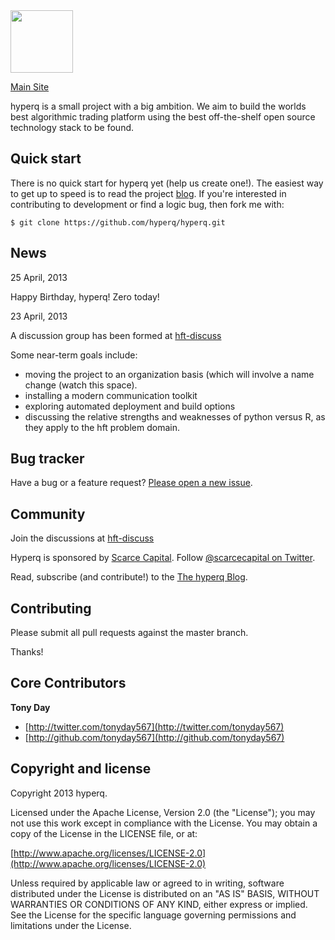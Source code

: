 
<!-- [[file:~/projects/hyperq/hyperq.org::*README.md][README\.md:1]] -->

<img src="http://hyperq.github.io/assets/hyper-blue.png" width="100px">

[Main Site](http://hyperq.github.io)

hyperq is a small project with a big ambition. We aim to build the worlds best
algorithmic trading platform using the best off-the-shelf open source
technology stack to be found.

## Quick start

There is no quick start for hyperq yet (help us create one!). The easiest way to
get up to speed is to read the project [blog](http://hyperq.github.io/blog). If
you're interested in contributing to development or find a logic bug, then
fork me with:

```
$ git clone https://github.com/hyperq/hyperq.git
```

## News

25 April, 2013

Happy Birthday, hyperq!  Zero today!

23 April, 2013

A discussion group has been formed at [hft-discuss](https://groups.google.com/forum/?hl=en&fromgroups#!forum/hft-discuss)

Some near-term goals include:
- moving the project to an organization basis (which will involve a name
  change (watch this space).
- installing a modern communication toolkit
- exploring automated deployment and build options
- discussing the relative strengths and weaknesses of python versus R, as they
  apply to the hft problem domain.

## Bug tracker

Have a bug or a feature request? [Please open a new issue](https://github.com/hyperq/hyperq/issues). 

## Community

Join the discussions at [hft-discuss](https://groups.google.com/forum/?hl=en&fromgroups#!forum/hft-discuss)

Hyperq is sponsored by [Scarce Capital](http://scarcecapital.com). Follow
[@scarcecapital on Twitter](http://twitter.com/scarcecapital).

Read, subscribe (and contribute!) to the [The hyperq Blog](http://hyperq.github.io).

## Contributing

Please submit all pull requests against the master branch.

Thanks!

## Core Contributors

**Tony Day**

+ [http://twitter.com/tonyday567](http://twitter.com/tonyday567)
+ [http://github.com/tonyday567](http://github.com/tonyday567)


## Copyright and license

Copyright 2013 hyperq.

Licensed under the Apache License, Version 2.0 (the "License");
you may not use this work except in compliance with the License.
You may obtain a copy of the License in the LICENSE file, or at:

  [http://www.apache.org/licenses/LICENSE-2.0](http://www.apache.org/licenses/LICENSE-2.0)

Unless required by applicable law or agreed to in writing, software
distributed under the License is distributed on an "AS IS" BASIS,
WITHOUT WARRANTIES OR CONDITIONS OF ANY KIND, either express or implied.
See the License for the specific language governing permissions and
limitations under the License.

<!-- README\.md:1 ends here -->
